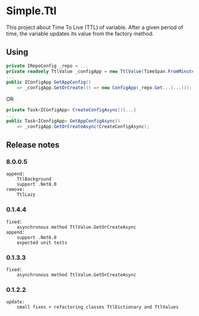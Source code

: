 # Simple.Ttl

This project about Time To Live (TTL) of variable. After a given period of time, the variable updates its value from the factory method.

##	Using
```cs
private IRepoConfig _repo = ...
private readonly TtlValue _configApp = new TtlValue(TimeSpan.FromMinutes(5));
...
public IConfigApp GetAppConfig()
	=> _configApp.GetOrCreate(() => new ConfigApp(_repo.Get...(...)));
```
OR
```cs
private Task<IConfigApp> CreateConfigAsync(){...}
...
public Task<IConfigApp> GetAppConfigAsync()
	=> _configApp.GetOrCreateAsync(CreateConfigAsync);
```
##  Release notes
### 8.0.0.5
	append:
		TtlBackground
		support .Net8.0
	remove:
		TtlLazy

### 0.1.4.4
	fixed:
		asynchronous method TtlValue.GetOrCreateAsync
	append:
		support .Net6.0
		expected unit tests

### 0.1.3.3
	fixed:
		asynchronous method TtlValue.GetOrCreateAsync

### 0.1.2.2
	update:
		small fixes + refactoring classes TtlDictionary and TtlValues
